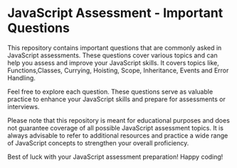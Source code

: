 # JavaScript Assessment - Important Questions

This repository contains important questions that are commonly asked in JavaScript assessments. These questions cover various topics and can help you assess and improve your JavaScript skills. It covers topics like, Functions,Classes, Currying, Hoisting, Scope, Inheritance, Events and Error Handling.

Feel free to explore each question. These questions serve as valuable practice to enhance your JavaScript skills and prepare for assessments or interviews.

Please note that this repository is meant for educational purposes and does not guarantee coverage of all possible JavaScript assessment topics. It is always advisable to refer to additional resources and practice a wide range of JavaScript concepts to strengthen your overall proficiency.

Best of luck with your JavaScript assessment preparation! Happy coding!
